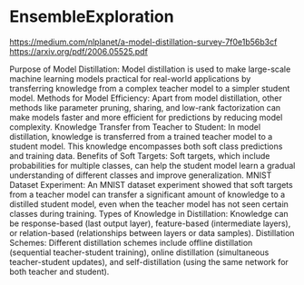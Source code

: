 # EnsembleExploration

https://medium.com/nlplanet/a-model-distillation-survey-7f0e1b56b3cf <br>
https://arxiv.org/pdf/2006.05525.pdf

Purpose of Model Distillation:
Model distillation is used to make large-scale machine learning models practical for real-world applications by transferring knowledge from a complex teacher model to a simpler student model.
Methods for Model Efficiency:
Apart from model distillation, other methods like parameter pruning, sharing, and low-rank factorization can make models faster and more efficient for predictions by reducing model complexity.
Knowledge Transfer from Teacher to Student:
In model distillation, knowledge is transferred from a trained teacher model to a student model. This knowledge encompasses both soft class predictions and training data.
Benefits of Soft Targets:
Soft targets, which include probabilities for multiple classes, can help the student model learn a gradual understanding of different classes and improve generalization.
MNIST Dataset Experiment:
An MNIST dataset experiment showed that soft targets from a teacher model can transfer a significant amount of knowledge to a distilled student model, even when the teacher model has not seen certain classes during training.
Types of Knowledge in Distillation:
Knowledge can be response-based (last output layer), feature-based (intermediate layers), or relation-based (relationships between layers or data samples).
Distillation Schemes:
Different distillation schemes include offline distillation (sequential teacher-student training), online distillation (simultaneous teacher-student updates), and self-distillation (using the same network for both teacher and student).

